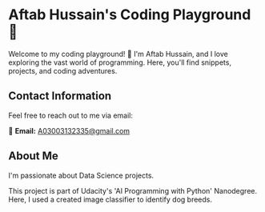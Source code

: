 # Aftab Hussain's Coding Playground 🚀

Welcome to my coding playground! 👋 I'm Aftab Hussain, and I love exploring the vast world of programming. Here, you'll find snippets, projects, and coding adventures.

## Contact Information

Feel free to reach out to me via email:

📧 **Email:** A03003132335@gmail.com

## About Me

I'm passionate about Data Science projects.


This project is part of Udacity's 'AI Programming with Python' Nanodegree.
Here, I used a created image classifier to identify dog breeds.
